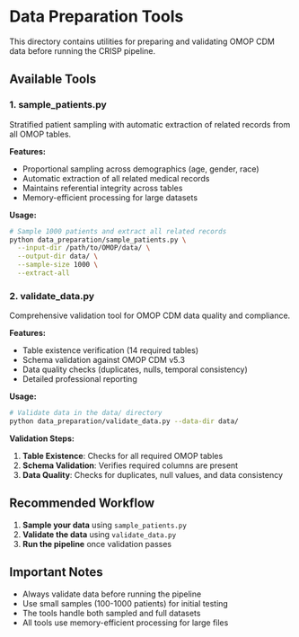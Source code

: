 # Data Preparation Tools

This directory contains utilities for preparing and validating OMOP CDM data before running the CRISP pipeline.

## Available Tools

### 1. sample_patients.py
Stratified patient sampling with automatic extraction of related records from all OMOP tables.

**Features:**
- Proportional sampling across demographics (age, gender, race)
- Automatic extraction of all related medical records
- Maintains referential integrity across tables
- Memory-efficient processing for large datasets

**Usage:**
```bash
# Sample 1000 patients and extract all related records
python data_preparation/sample_patients.py \
  --input-dir /path/to/OMOP/data/ \
  --output-dir data/ \
  --sample-size 1000 \
  --extract-all
```

### 2. validate_data.py
Comprehensive validation tool for OMOP CDM data quality and compliance.

**Features:**
- Table existence verification (14 required tables)
- Schema validation against OMOP CDM v5.3
- Data quality checks (duplicates, nulls, temporal consistency)
- Detailed professional reporting

**Usage:**
```bash
# Validate data in the data/ directory
python data_preparation/validate_data.py --data-dir data/
```

**Validation Steps:**
1. **Table Existence**: Checks for all required OMOP tables
2. **Schema Validation**: Verifies required columns are present
3. **Data Quality**: Checks for duplicates, null values, and data consistency

## Recommended Workflow

1. **Sample your data** using `sample_patients.py`
2. **Validate the data** using `validate_data.py`
3. **Run the pipeline** once validation passes

## Important Notes

- Always validate data before running the pipeline
- Use small samples (100-1000 patients) for initial testing
- The tools handle both sampled and full datasets
- All tools use memory-efficient processing for large files
